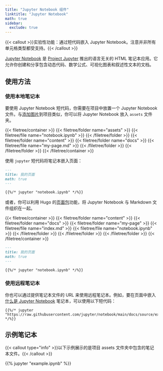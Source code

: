 ```yaml
---
title: "Jupyter Notebook 组件"
linktitle: "Jupyter Notebook"
math: true
sidebar:
  exclude: true
---
```


{{< callout >}}实验性功能：通过短代码嵌入 Jupyter Notebook。注意并非所有单元格类型都受支持。{{< /callout >}}

[Jupyter Notebook](https://jupyter.org/) 是 [Project Jupyter](https://jupyter.org/) 推出的语言无关的 HTML 笔记本应用。它允许你创建和分享包含动态代码、数学公式、可视化图表和叙述性文本的文档。

<!--more-->

## 使用方法

### 使用本地笔记本

要使用 Jupyter Notebook 短代码，你需要在项目中放置一个 Jupyter Notebook 文件。与[添加图片](../../organize-files#add-images)到项目类似，你可以将 Jupyter Notebook 放入 `assets` 文件夹。

{{< filetree/container >}}
  {{< filetree/folder name="assets" >}}
    {{< filetree/file name="notebook.ipynb" >}}
  {{< /filetree/folder >}}
  {{< filetree/folder name="content" >}}
    {{< filetree/folder name="docs" >}}
        {{< filetree/file name="my-page.md" >}}
    {{< /filetree/folder >}}
  {{< /filetree/folder >}}
{{< /filetree/container >}}

使用 `jupyter` 短代码将笔记本嵌入页面：

```markdown {filename="content/docs/my-page.md"}
---
title: 我的页面
math: true
---

{{%/* jupyter "notebook.ipynb" */%}}
```

或者，你可以利用 Hugo 的[页面包][page-bundles]功能，将 Jupyter Notebook 与 Markdown 文件组织在一起。

{{< filetree/container >}}
  {{< filetree/folder name="content" >}}
    {{< filetree/folder name="docs" >}}
        {{< filetree/folder name="my-page" >}}
            {{< filetree/file name="index.md" >}}
            {{< filetree/file name="notebook.ipynb" >}}
        {{< /filetree/folder >}}
    {{< /filetree/folder >}}
  {{< /filetree/folder >}}
{{< /filetree/container >}}

```markdown {filename="content/docs/my-page/index.md"}
---
title: 我的页面
math: true
---

{{%/* jupyter "notebook.ipynb" */%}}
```

### 使用远程笔记本

你也可以通过提供笔记本文件的 URL 来使用远程笔记本。例如，要在页面中嵌入 [什么是 Jupyter Notebook](https://github.com/jupyter/notebook/blob/main/docs/source/examples/Notebook/What%20is%20the%20Jupyter%20Notebook.ipynb) 笔记本，可以使用以下短代码：

```
{{%/* jupyter "https://raw.githubusercontent.com/jupyter/notebook/main/docs/source/examples/Notebook/What%20is%20the%20Jupyter%20Notebook.ipynb" */%}}
```

## 示例笔记本

{{< callout type="info" >}}以下示例展示的是项目 assets 文件夹中包含的笔记本文件。{{< /callout >}}

{{% jupyter "example.ipynb" %}}

[page-bundles]: https://gohugo.io/content-management/page-bundles/#leaf-bundles